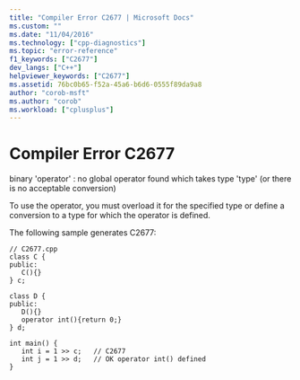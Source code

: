 ```yaml
---
title: "Compiler Error C2677 | Microsoft Docs"
ms.custom: ""
ms.date: "11/04/2016"
ms.technology: ["cpp-diagnostics"]
ms.topic: "error-reference"
f1_keywords: ["C2677"]
dev_langs: ["C++"]
helpviewer_keywords: ["C2677"]
ms.assetid: 76bc0b65-f52a-45a6-b6d6-0555f89da9a8
author: "corob-msft"
ms.author: "corob"
ms.workload: ["cplusplus"]
---
```

# Compiler Error C2677
binary 'operator' : no global operator found which takes type 'type' (or there is no acceptable conversion)  
  
 To use the operator, you must overload it for the specified type or define a conversion to a type for which the operator is defined.  
  
 The following sample generates C2677:  
  
```  
// C2677.cpp  
class C {  
public:  
   C(){}  
} c;  
  
class D {  
public:  
   D(){}  
   operator int(){return 0;}  
} d;  
  
int main() {  
   int i = 1 >> c;   // C2677  
   int j = 1 >> d;   // OK operator int() defined  
}  
```